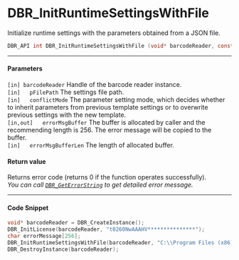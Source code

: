
# DBR_InitRuntimeSettingsWithFile
Initialize runtime settings with the parameters obtained from a JSON file.

```c
DBR_API int DBR_InitRuntimeSettingsWithFile (void* barcodeReader, const char* pFilePath, const ConflictMode conflictMode, char errorMsgBuffer[], const int errorMsgBufferLen)
```   

---
   
#### Parameters
`[in] barcodeReader` Handle of the barcode reader instance.  
`[in]	pFilePath` The settings file path.  
`[in]	conflictMode` The parameter setting mode, which decides whether to inherit parameters from previous template settings or to overwrite previous settings with the new template.  
`[in,out]	errorMsgBuffer` The buffer is allocated by caller and the recommending length is 256. The error message will be copied to the buffer.  
`[in]	errorMsgBufferLen` The length of allocated buffer.  
 

#### Return value
Returns error code (returns 0 if the function operates successfully).    
*You can call [`DBR_GetErrorString`](DBR_GetErrorString.md) to get detailed error message.*

---

#### Code Snippet
```c
void* barcodeReader = DBR_CreateInstance();
DBR_InitLicense(barcodeReader, "t0260NwAAAHV***************");
char errorMessage[256];
DBR_InitRuntimeSettingsWithFile(barcodeReader, "C:\\Program Files (x86)\\Dynamsoft\\{Version number}\\Templates\\RuntimeSettings.json", CM_OVERWRITE, errorMessage, 256);
DBR_DestroyInstance(barcodeReader);
```
